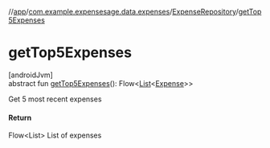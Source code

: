 //[app](../../../index.md)/[com.example.expensesage.data.expenses](../index.md)/[ExpenseRepository](index.md)/[getTop5Expenses](get-top5-expenses.md)

# getTop5Expenses

[androidJvm]\
abstract fun [getTop5Expenses](get-top5-expenses.md)(): Flow&lt;[List](https://kotlinlang.org/api/latest/jvm/stdlib/kotlin.collections/-list/index.html)&lt;[Expense](../-expense/index.md)&gt;&gt;

Get 5 most recent expenses

#### Return

Flow<List<Expense>> List of expenses
